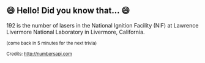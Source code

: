 ## :smile: Hello! Did you know that... :smile:
192 is the number of lasers in the National Ignition Facility (NIF) at Lawrence Livermore National Laboratory in Livermore, California.

<sup>(come back in 5 minutes for the next trivia)</sup>


<sup>Credits: http://numbersapi.com</sup>
